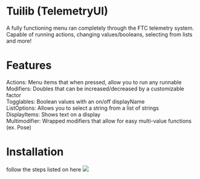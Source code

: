 # Tuilib (TelemetryUI)
A fully functioning menu ran completely through the FTC telemetry system. Capable of running actions, changing values/booleans, selecting from lists and more!

# Features
Actions: Menu items that when pressed, allow you to run any runnable \
Modifiers: Doubles that can be increased/decreased by a customizable factor \
Togglables: Boolean values with an on/off displayName \
ListOptions: Allows you to select a string from a list of strings \
DisplayItems: Shows text on a display \
Multimodifier: Wrapped modifiers that allow for easy multi-value functions (ex. Pose)


# Installation

follow the steps listed on here
[![](https://jitpack.io/v/Zeonthestupid/telemetryui.svg)](https://jitpack.io/#Zeonthestupid/telemetryui)


